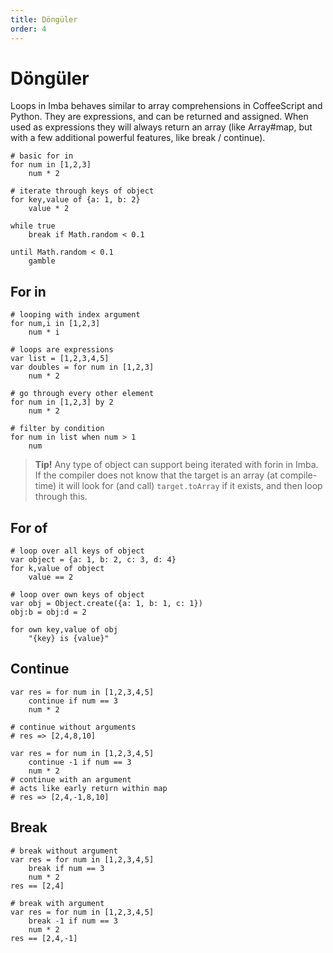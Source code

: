 ```yaml
---
title: Döngüler
order: 4
---
```


# Döngüler

Loops in Imba behaves similar to array comprehensions in CoffeeScript and Python. They are expressions, and can be returned and assigned. When used as expressions they will always return an array \(like Array\#map, but with a few additional powerful features, like break / continue\).

```text
# basic for in
for num in [1,2,3]
    num * 2
```

```text
# iterate through keys of object
for key,value of {a: 1, b: 2}
    value * 2
```

```text
while true
    break if Math.random < 0.1
```

```text
until Math.random < 0.1
    gamble
```

## For in

```text
# looping with index argument
for num,i in [1,2,3]
    num * i
```

```text
# loops are expressions
var list = [1,2,3,4,5]
var doubles = for num in [1,2,3]
    num * 2
```

```text
# go through every other element
for num in [1,2,3] by 2
    num * 2
```

```text
# filter by condition
for num in list when num > 1
    num
```

> **Tip!** Any type of object can support being iterated with forin in Imba. If the compiler does not know that the target is an array \(at compile-time\) it will look for \(and call\) `target.toArray` if it exists, and then loop through this.

## For of

```text
# loop over all keys of object
var object = {a: 1, b: 2, c: 3, d: 4}
for k,value of object
    value == 2
```

```text
# loop over own keys of object
var obj = Object.create({a: 1, b: 1, c: 1})
obj:b = obj:d = 2

for own key,value of obj
    "{key} is {value}"
```

## Continue

```text
var res = for num in [1,2,3,4,5]
    continue if num == 3
    num * 2

# continue without arguments
# res => [2,4,8,10]
```

```text
var res = for num in [1,2,3,4,5]
    continue -1 if num == 3
    num * 2
# continue with an argument
# acts like early return within map
# res => [2,4,-1,8,10]
```

## Break

```text
# break without argument
var res = for num in [1,2,3,4,5]
    break if num == 3
    num * 2
res == [2,4]
```

```text
# break with argument
var res = for num in [1,2,3,4,5]
    break -1 if num == 3
    num * 2
res == [2,4,-1]
```

